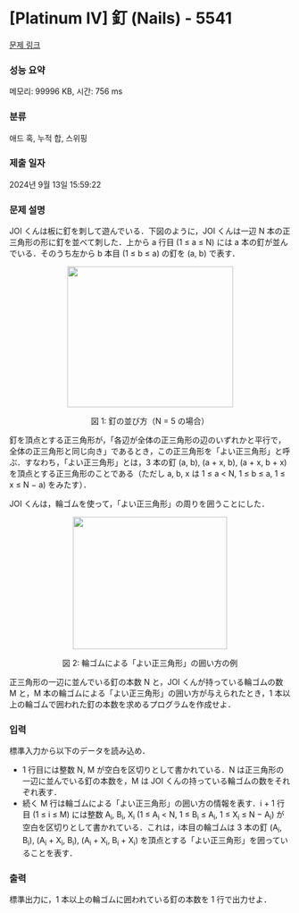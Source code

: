 # [Platinum IV] 釘 (Nails) - 5541 

[문제 링크](https://www.acmicpc.net/problem/5541) 

### 성능 요약

메모리: 99996 KB, 시간: 756 ms

### 분류

애드 혹, 누적 합, 스위핑

### 제출 일자

2024년 9월 13일 15:59:22

### 문제 설명

<p>JOI くんは板に釘を刺して遊んでいる．下図のように，JOI くんは一辺 N 本の正三角形の形に釘を並べて刺した．上から a 行目 (1 ≤ a ≤ N) には a 本の釘が並んでいる．そのうち左から b 本目 (1 ≤ b ≤ a) の釘を (a, b) で表す．</p>

<p style="text-align:center"><img alt="" src="https://www.acmicpc.net/upload/images3/nail1.png" style="height:252px; width:297px"></p>

<p style="text-align:center">図 1: 釘の並び方（N = 5 の場合）</p>

<p>釘を頂点とする正三角形が，「各辺が全体の正三角形の辺のいずれかと平行で，全体の正三角形と同じ向き」であるとき，この正三角形を「よい正三角形」と呼ぶ．すなわち，「よい正三角形」とは，3 本の釘 (a, b), (a + x, b), (a + x, b + x) を頂点とする正三角形のことである（ただし a, b, x は 1 ≤ a < N, 1 ≤ b ≤ a, 1 ≤ x ≤ N − a) をみたす）．</p>

<p>JOI くんは，輪ゴムを使って，「よい正三角形」の周りを囲うことにした．</p>

<p style="text-align:center"><img alt="" src="https://www.acmicpc.net/upload/images3/nail2.png" style="height:237px; width:276px"></p>

<p style="text-align:center">図 2: 輪ゴムによる「よい正三角形」の囲い方の例</p>

<p>正三角形の一辺に並んでいる釘の本数 N と，JOI くんが持っている輪ゴムの数 M と，M 本の輪ゴムによる「よい正三角形」の囲い方が与えられたとき，1 本以上の輪ゴムで囲われた釘の本数を求めるプログラムを作成せよ．</p>

### 입력 

 <p>標準入力から以下のデータを読み込め．</p>

<ul>
	<li>1 行目には整数 N, M が空白を区切りとして書かれている．N は正三角形の一辺に並んでいる釘の本数を，M は JOI くんの持っている輪ゴムの数をそれぞれ表す．</li>
	<li>続く M 行は輪ゴムによる「よい正三角形」の囲い方の情報を表す．i + 1 行目 (1 ≤ i ≤ M) には整数 A<sub>i</sub>, B<sub>i</sub>, X<sub>i</sub> (1 ≤ A<sub>i</sub> < N, 1 ≤ B<sub>i</sub> ≤ A<sub>i</sub>, 1 ≤ X<sub>i</sub> ≤ N − A<sub>i</sub>) が空白を区切りとして書かれている．これは，i本目の輪ゴムは 3 本の釘 (A<sub>i</sub>, B<sub>i</sub>), (A<sub>i</sub> + X<sub>i</sub>, B<sub>i</sub>), (A<sub>i</sub> + X<sub>i</sub>, B<sub>i</sub> + X<sub>i</sub>) を頂点とする「よい正三角形」を囲っていることを表す．</li>
</ul>

### 출력 

 <p>標準出力に，1 本以上の輪ゴムに囲われている釘の本数を 1 行で出力せよ．</p>

